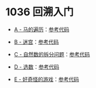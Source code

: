 # 1036 回溯入门

- [A - 马的遍历](Question/A%20-%20马的遍历.md)：[参考代码](Solution/A.cpp)

- [B - 迷宫](Question/B%20-%20迷宫.md)：[参考代码](Solution/B.cpp)

- [C - 自然数的拆分问题](Question/C%20-%20自然数的拆分问题.md)：[参考代码](Solution/C.cpp)

- [D - 选数](Question/D%20-%20选数.md)：[参考代码](Solution/D.cpp)

- [E - 好奇怪的游戏](Question/E%20-%20好奇怪的游戏.md)：[参考代码](Solution/E.cpp)